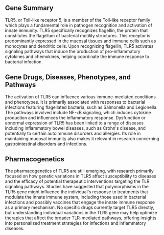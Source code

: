 ## Gene Summary
TLR5, or Toll-like receptor 5, is a member of the Toll-like receptor family which plays a fundamental role in pathogen recognition and activation of innate immunity. TLR5 specifically recognizes flagellin, the protein that constitutes the flagellum of bacterial motility structures. This receptor is predominantly expressed in the mucosal tissues and immune cells such as monocytes and dendritic cells. Upon recognizing flagellin, TLR5 activates signaling pathways that induce the production of pro-inflammatory cytokines and chemokines, helping coordinate the immune response to bacterial infection.

## Gene Drugs, Diseases, Phenotypes, and Pathways
The activation of TLR5 can influence various immune-mediated conditions and phenotypes. It is primarily associated with responses to bacterial infections featuring flagellated bacteria, such as Salmonella and Legionella. The pathways involved include NF-κB signaling, which induces cytokine production and influences the inflammatory response. Dysfunction or abnormal expression of TLR5 has been linked to a range of diseases including inflammatory bowel diseases, such as Crohn's disease, and potentially to certain autoimmune disorders and allergies. Its role in maintaining mucosal immunity also makes it relevant in research concerning gastrointestinal disorders and infections.

## Pharmacogenetics
The pharmacogenetics of TLR5 are still emerging, with research primarily focused on how genetic variations in TLR5 affect susceptibility to diseases and the efficacy of potential therapeutic interventions targeting the TLR signaling pathways. Studies have suggested that polymorphisms in the TLR5 gene might influence the individual's response to treatments that modulate the innate immune system, including those used in bacterial infections and possibly vaccines that engage the innate immune response as a primary mechanism. No specific drugs currently target TLR5 directly, but understanding individual variations in the TLR5 gene may help optimize therapies that affect the broader TLR-mediated pathways, offering insights into personalized treatment strategies for infections and inflammatory diseases.